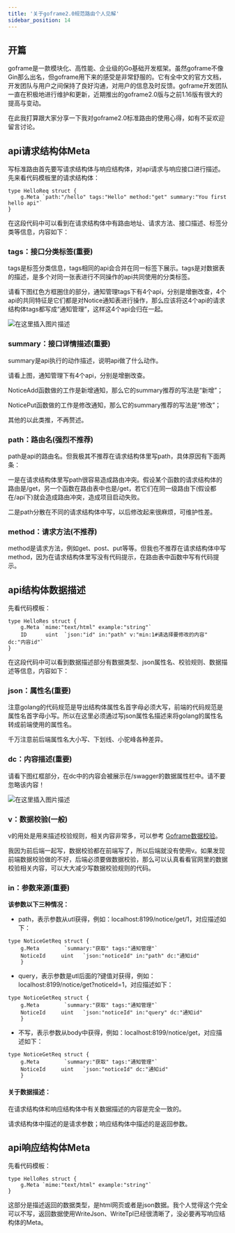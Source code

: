 ```yaml
---
title: '关于goframe2.0规范路由个人见解'
sidebar_position: 14
---
```


## 开篇

goframe是一款模块化、高性能、企业级的Go基础开发框架。虽然goframe不像Gin那么出名，但goframe用下来的感受是非常舒服的。它有全中文的官方文档，开发团队与用户之间保持了良好沟通，对用户的信息及时反馈。goframe开发团队一直在积极地进行维护和更新，近期推出的goframe2.0版与之前1.16版有很大的提高与变动。

在此我打算跟大家分享一下我对goframe2.0标准路由的使用心得，如有不妥欢迎留言讨论。

## api请求结构体Meta

写标准路由首先要写请求结构体与响应结构体，对api请求与响应接口进行描述。先来看代码模板里的请求结构体：

```
type HelloReq struct {
	g.Meta `path:"/hello" tags:"Hello" method:"get" summary:"You first hello api"`
}
```

在这段代码中可以看到在请求结构体中有路由地址、请求方法、接口描述、标签分类等信息，内容如下：

### tags：接口分类标签(重要)

tags是标签分类信息，tags相同的api会合并在同一标签下展示。tags是对数据表的描述，是多个对同一张表进行不同操作的api共同使用的分类标签。

请看下图红色方框圈住的部分，通知管理tags下有4个api，分别是增删改查，4个api的共同特征是它们都是对Notice通知表进行操作，那么应该将这4个api的请求结构体tags都写成“通知管理”，这样这4个api会归在一起。

![在这里插入图片描述](https://img-blog.csdnimg.cn/6f6471ca607842e2bf1b79086f7093ae.png?x-oss-process=image/watermark,type_d3F5LXplbmhlaQ,shadow_50,text_Q1NETiBA55qb5b-D,size_20,color_FFFFFF,t_70,g_se,x_16#pic_center)

### summary：接口详情描述(重要)

summary是api执行的动作描述，说明api做了什么动作。

请看上图，通知管理下有4个api，分别是增删改查。

NoticeAdd函数做的工作是新增通知，那么它的summary推荐的写法是“新增”；

NoticePut函数做的工作是修改通知，那么它的summary推荐的写法是“修改”；

其他的以此类推，不再赘述。

### path：路由名(强烈不推荐)

path是api的路由名。但我极其不推荐在请求结构体里写path，具体原因有下面两条：

一是在请求结构体里写path很容易造成路由冲突。假设某个函数的请求结构体的路由是/get，另一个函数在路由表中也是/get，若它们在同一级路由下(假设都在/api下)就会造成路由冲突，造成项目启动失败。

二是path分散在不同的请求结构体中写，以后修改起来很麻烦，可维护性差。

### method：请求方法(不推荐)

method是请求方法，例如get、post、put等等。但我也不推荐在请求结构体中写method，因为在请求结构体里写没有代码提示，在路由表中函数中写有代码提示。

## api结构体数据描述

先看代码模板：

```
type HelloRes struct {
	g.Meta `mime:"text/html" example:"string"`
	ID      uint  `json:"id" in:"path" v:"min:1#请选择要修改的内容" dc:"内容id"`
}
```

在这段代码中可以看到数据描述部分有数据类型、json属性名、校验规则、数据描述等信息，内容如下：

### json：属性名(重要)

注意golang的代码规范是导出结构体属性名首字母必须大写，前端的代码规范是属性名首字母小写。所以在这里必须通过写json属性名描述来将golang的属性名转成前端使用的属性名。

千万注意前后端属性名大小写、下划线、小驼峰各种差异。

### dc：内容描述(重要)

请看下图红框部分，在dc中的内容会被展示在/swagger的数据属性栏中。请不要忽略该内容！

![在这里插入图片描述](https://img-blog.csdnimg.cn/7fae5279ffcb4172932e941fbbed8b33.png?x-oss-process=image/watermark,type_d3F5LXplbmhlaQ,shadow_50,text_Q1NETiBA55qb5b-D,size_20,color_FFFFFF,t_70,g_se,x_16#pic_center)

### v：数据校验(一般)

v的用处是用来描述校验规则，相关内容非常多，可以参考 [Goframe数据校验](https://goframe.org/pages/viewpage.action?pageId=1114678)。

我因为前后端一起写，数据校验都在前端写了，所以后端就没有使用v。如果发现前端数据校验做的不好，后端必须要做数据校验，那么可以认真看看官网里的数据校验相关内容，可以大大减少写数据校验规则的代码。

### **in：参数来源(重要)**

**该参数以下三种情况：**

- path，表示参数从utl获得，例如：localhost:8199/notice/get/1，对应描述如下：

```
type NoticeGetReq struct {
    g.Meta        `summary:"获取" tags:"通知管理"`
    NoticeId     uint   `json:"noticeId" in:"path" dc:"通知id"
    }
```

- query，表示参数是utl后面的?键值对获得，例如：localhost:8199/notice/get?noticeId=1，对应描述如下：

```
type NoticeGetReq struct {
    g.Meta        `summary:"获取" tags:"通知管理"`
    NoticeId     uint   `json:"noticeId" in:"query" dc:"通知id"
    }
```

- 不写，表示参数从body中获得，例如：localhost:8199/notice/get，对应描述如下：

```
type NoticeGetReq struct {
    g.Meta        `summary:"获取" tags:"通知管理"`
    NoticeId     uint   `json:"noticeId" dc:"通知id"
    }
```

#### 关于数据描述：

在请求结构体和响应结构体中有关数据描述的内容是完全一致的。

请求结构体中描述的是请求参数；响应结构体中描述的是返回参数。

## api响应结构体Meta

先看代码模板：

```
type HelloRes struct {
	g.Meta `mime:"text/html" example:"string"`
}
```

这部分是描述返回的数据类型，是html网页或者是json数据。我个人觉得这个完全可以不写，返回数据使用WriteJson、WriteTpl已经很清晰了，没必要再写响应结构体的Meta。